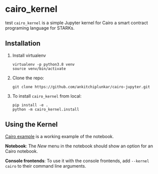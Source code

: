 cairo_kernel
===========

test 
``cairo_kernel`` is a simple Jupyter kernel for Cairo a smart contract programing language for STARKs. 

Installation
------------
1. Install virtualenv

    ```
    virtualenv -p python3.8 venv
    source venv/bin/activate
    ```

2. Clone the repo:

    ```
    git clone https://github.com/ankitchiplunkar/cairo-jupyter.git
    ```

3. To install ``cairo_kernel`` from local:

    ```
    pip install -e .
    python -m cairo_kernel.install
    ```

Using the Kernel
---------------------

[Cairo example](https://github.com/ankitchiplunkar/cairo-jupyter/blob/master/Cairo%20example.ipynb) is a working example of the notebook.


**Notebook**: The *New* menu in the notebook should show an option for an Cairo notebook.

**Console frontends**: To use it with the console frontends, add ``--kernel cairo`` to
their command line arguments.
